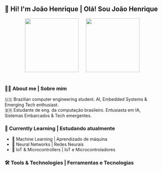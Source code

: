 ## 👋 Hi! I'm João Henrique | Olá! Sou João Henrique 
<div align="center">
    <img height="174" src="https://github-readme-stats.vercel.app/api?username=joaohgp-dev&show_icons=true&theme=gotham&hide_border=true" />
      &nbsp;&nbsp;&nbsp;&nbsp;
    <img height="174" src="https://github-readme-stats.vercel.app/api/top-langs/?username=joaohgp-dev&size_weight=0.5&count_weight=0.5&theme=gotham&layout=compact&card_width=320&hide_border=true" />
</div>
<br>

### 👨‍💻 About me | Sobre mim

🇺🇸 Brazilian computer engineering student. AI, Embedded Systems & Emerging Tech enthusiast.  
🇧🇷 Estudante de eng. da computação brasileiro. Entusiasta em IA, Sistemas Embarcados & Tech emergentes.  

### 🌱 Currently Learning | Estudando atualmente

- 🤖 Machine Learning | Aprendizado de máquina
- 🧠 Neural Networks | Redes Neurais
- 🔌 IoT & Microcontrollers | IoT e Microcontroladores  

### 🛠️ Tools & Technologies | Ferramentas e Tecnologias
<!--
<table>
    <tr align="center">
        <td>
            <p>
                Languages|Linguagens
            </p>
        </td>
        <td>
        Frameworks 
        </td>
        <td>
        Data Bases|Bancos de dados
        </td>
        <td>
        Tools & Infra|Ferramentas e infraestrutura
        </td>
    </tr>
    <tr align="center">
        <td>
            <img alt="Python" height="40" src="https://devicon-website.vercel.app/api/python/original.svg" />
            <img alt="C++" height="40" src="https://devicon-website.vercel.app/api/cplusplus/original.svg" />
            <img alt="Bash" height="40" src="https://devicon-website.vercel.app/api/bash/plain.svg?color=%23F2F2F2" />
        </td>
        <td>
            <div>
                <img alt="Pytorch" height="40" src="https://devicon-website.vercel.app/api/pytorch/original.svg" />
                <img alt="TensorFlow" height="40" src="https://devicon-website.vercel.app/api/tensorflow/original.svg" />
                <img alt="Jupyter" height="40" src="https://devicon-website.vercel.app/api/jupyter/original.svg" />
            </div>
            <div>
                <img alt="Numpy" height="40" src="https://devicon-website.vercel.app/api/numpy/original.svg" />
                <img alt="Pandas" height="40" src="https://devicon-website.vercel.app/api/pandas/original.svg?color=%23F2F2F2" />
            </div>
        </td>
        <td>
            <>
        </td>
        <td>
            <img alt="Markdown" height="40" src="https://devicon-website.vercel.app/api/markdown/original.svg?color=%23F2F2F2" />
            <img alt="Git" height="40" src="https://devicon-website.vercel.app/api/git/original.svg" />
            <img alt="Linux" height="40" src="https://devicon-website.vercel.app/api/linux/original.svg" />
            <img alt="Windows" height="40" src="https://devicon-website.vercel.app/api/windows8/original.svg" />
        </td>
    </tr>
</table>



#### Tools
![VSCode](https://img.shields.io/badge/VSCode-007ACC?style=flat&logo=visualstudiocode&logoColor=white)
![Git](https://img.shields.io/badge/Git-F05032?style=flat&logo=git&logoColor=white)
![Docker](https://img.shields.io/badge/Docker-2496ED?style=flat&logo=docker&logoColor=white)
![PostgreSQL](https://img.shields.io/badge/PostgreSQL-336791?style=flat&logo=postgresql&logoColor=white)

---

## 📌 Highlighted Projects (Coming sonn!)

---

## 🎯 Goals for 2025

- 🎓 Graduate in Computer Engineering (currently in 6th semester)
- 💼 Land a position or internship in tech (AI or data-related)
- 📚 Apply for a Master’s program in Artificial Intelligence

---

## 📫 Let's connect!

- [LinkedIn](https://linkedin.com/in/joao-henrique-gomes-pereira-07921831b)
- [E-mail](mailto:joaohgpereira@gmail.com)
-->
